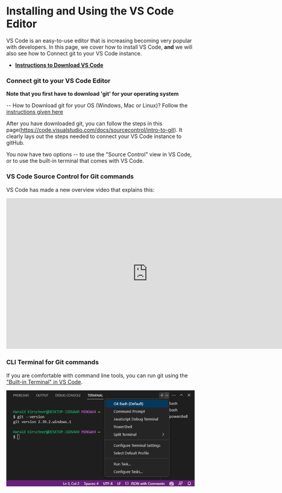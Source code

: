 

# Installing and Using the VS Code Editor

VS Code is an easy-to-use editor that is increasing becoming very popular with developers. In this page, we cover how to install VS Code,
**and** we will also see how to Connect git to your VS Code instance.

- **[Instructions to Download VS Code](https://code.visualstudio.com/)**


### Connect git to your VS Code Editor


**Note that you first have to download 'git' for your operating system**

-- How to Download git for your OS (Windows, Mac or Linux)?
    Follow the [instructions given here](https://git-scm.com/downloads)


After you have downloaded git, you can follow the steps in this page(https://code.visualstudio.com/docs/sourcecontrol/intro-to-git). It clearly lays out the steps needed to connect your VS Code instance to gitHub.

You now have two options -- to use the "Source Control" view in VS Code, or to use the built-in terminal that comes with VS Code.

### VS Code Source Control for Git commands

VS Code has made a new overview video that explains this: 

<iframe width="750" height="400" src="https://www.youtube.com/embed/i_23KUAEtUM" title="Using Git with Visual Studio Code (Official Beginner Tutorial)" frameborder="0" allow="accelerometer; autoplay; clipboard-write; encrypted-media; gyroscope; picture-in-picture; web-share" allowfullscreen></iframe>

### CLI Terminal for Git commands
If you are comfortable with command line tools, you can run git using the ["Built-in Terminal" in VS Code](https://code.visualstudio.com/docs/sourcecontrol/intro-to-git#_using-git-in-the-builtin-terminal).

<img src="../img/git-bash.png" width="500">

